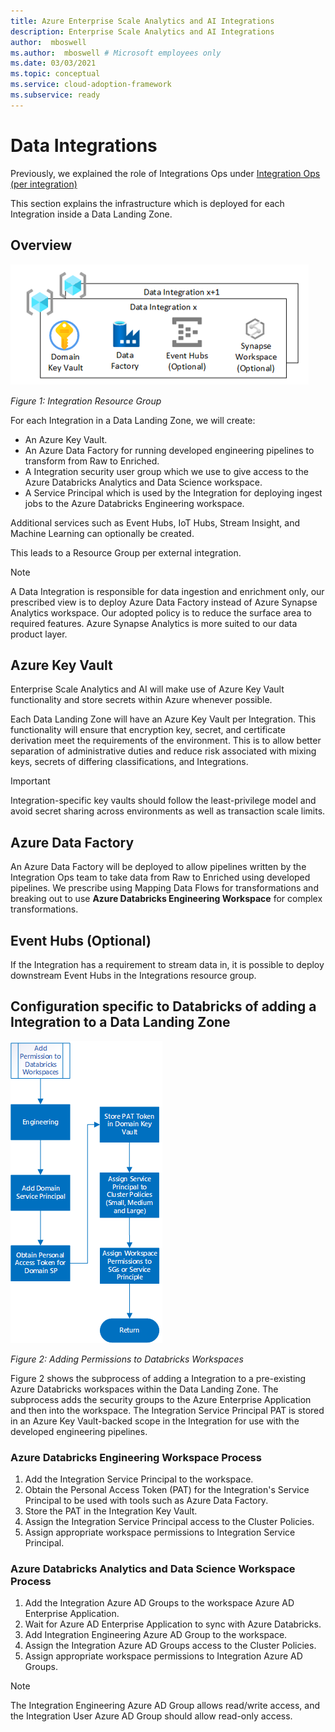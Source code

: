 ```yaml
---
title: Azure Enterprise Scale Analytics and AI Integrations
description: Enterprise Scale Analytics and AI Integrations
author:  mboswell
ms.author:  mboswell # Microsoft employees only
ms.date: 03/03/2021
ms.topic: conceptual
ms.service: cloud-adoption-framework
ms.subservice: ready
---
```


# Data Integrations

Previously, we explained the role of Integrations Ops under [Integration Ops (per integration)](persona-and-teams.md#integration-ops-per-integration)

This section explains the infrastructure which is deployed for each Integration inside a Data Landing Zone.

## Overview

![Integrations](./images/integration-resource-group.png)

*Figure 1: Integration Resource Group*

For each Integration in a Data Landing Zone, we will create:

* An Azure Key Vault.
* An Azure Data Factory for running developed engineering pipelines to transform from Raw to Enriched.
* A Integration security user group which we use to give access to the Azure Databricks Analytics and Data Science workspace.
* A Service Principal which is used by the Integration for deploying ingest jobs to the Azure Databricks Engineering workspace.

Additional services such as Event Hubs, IoT Hubs, Stream Insight, and Machine Learning can optionally be created.

This leads to a Resource Group per external integration.

>[!NOTE]
>A Data Integration is responsible for data ingestion and enrichment only, our prescribed view is to deploy Azure Data Factory instead of Azure Synapse Analytics workspace. Our adopted policy is to reduce the surface area to required features. Azure Synapse Analytics is more suited to our data product layer.

## Azure Key Vault

Enterprise Scale Analytics and AI will make use of Azure Key Vault functionality and store secrets within Azure whenever possible.

Each Data Landing Zone will have an Azure Key Vault per Integration. This functionality will ensure that encryption key, secret, and certificate derivation meet the requirements of the environment. This is to allow better separation of administrative duties and reduce risk associated with mixing keys, secrets of differing classifications, and Integrations.

>[!IMPORTANT]
>Integration-specific key vaults should follow the least-privilege model and avoid secret sharing across environments as well as transaction scale limits.

## Azure Data Factory

An Azure Data Factory will be deployed to allow pipelines written by the Integration Ops team to take data from Raw to Enriched using developed pipelines. We prescribe using Mapping Data Flows for transformations and breaking out to use **Azure Databricks Engineering Workspace** for complex transformations.

## Event Hubs (Optional)

If the Integration has a requirement to stream data in, it is possible to deploy downstream Event Hubs in the Integrations resource group.

## Configuration specific to Databricks of adding a Integration to a Data Landing Zone

![Adding Permissions to Databricks Workspaces](./images/adding-permissions-databricks-workspaces.png)

*Figure 2: Adding Permissions to Databricks Workspaces*

Figure 2 shows the subprocess of adding a Integration to a pre-existing Azure Databricks workspaces within the Data Landing Zone. The subprocess adds the security groups to the Azure Enterprise Application and then into the workspace. The Integration Service Principal PAT is stored in an Azure Key Vault-backed scope in the Integration for use with the developed engineering pipelines.

### Azure Databricks Engineering Workspace Process

1. Add the Integration Service Principal to the workspace.
1. Obtain the Personal Access Token (PAT) for the Integration's Service Principal to be used with tools such as Azure Data Factory.
1. Store the PAT in the Integration Key Vault.
1. Assign the Integration Service Principal access to the Cluster Policies.
1. Assign appropriate workspace permissions to Integration Service Principal.

### Azure Databricks Analytics and Data Science Workspace Process

1. Add the Integration Azure AD Groups to the workspace Azure AD Enterprise Application.
1. Wait for Azure AD Enterprise Application to sync with Azure Databricks.
1. Add Integration Engineering Azure AD Group to the workspace.
1. Assign the Integration Azure AD Groups access to the Cluster Policies.
1. Assign appropriate workspace permissions to Integration Azure AD Groups.

>[!NOTE]
>The Integration Engineering Azure AD Group allows read/write access, and the Integration User Azure AD Group should allow read-only access.
